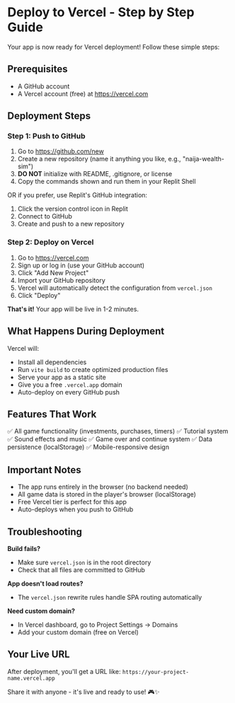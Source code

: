 # Deploy to Vercel - Step by Step Guide

Your app is now ready for Vercel deployment! Follow these simple steps:

## Prerequisites
- A GitHub account
- A Vercel account (free) at https://vercel.com

## Deployment Steps

### Step 1: Push to GitHub
1. Go to https://github.com/new
2. Create a new repository (name it anything you like, e.g., "naija-wealth-sim")
3. **DO NOT** initialize with README, .gitignore, or license
4. Copy the commands shown and run them in your Replit Shell

OR if you prefer, use Replit's GitHub integration:
1. Click the version control icon in Replit
2. Connect to GitHub
3. Create and push to a new repository

### Step 2: Deploy on Vercel
1. Go to https://vercel.com
2. Sign up or log in (use your GitHub account)
3. Click "Add New Project"
4. Import your GitHub repository
5. Vercel will automatically detect the configuration from `vercel.json`
6. Click "Deploy"

**That's it!** Your app will be live in 1-2 minutes.

## What Happens During Deployment

Vercel will:
- Install all dependencies
- Run `vite build` to create optimized production files
- Serve your app as a static site
- Give you a free `.vercel.app` domain
- Auto-deploy on every GitHub push

## Features That Work
✅ All game functionality (investments, purchases, timers)
✅ Tutorial system
✅ Sound effects and music
✅ Game over and continue system
✅ Data persistence (localStorage)
✅ Mobile-responsive design

## Important Notes
- The app runs entirely in the browser (no backend needed)
- All game data is stored in the player's browser (localStorage)
- Free Vercel tier is perfect for this app
- Auto-deploys when you push to GitHub

## Troubleshooting

**Build fails?**
- Make sure `vercel.json` is in the root directory
- Check that all files are committed to GitHub

**App doesn't load routes?**
- The `vercel.json` rewrite rules handle SPA routing automatically

**Need custom domain?**
- In Vercel dashboard, go to Project Settings → Domains
- Add your custom domain (free on Vercel)

## Your Live URL
After deployment, you'll get a URL like:
`https://your-project-name.vercel.app`

Share it with anyone - it's live and ready to use! 🎮✨
